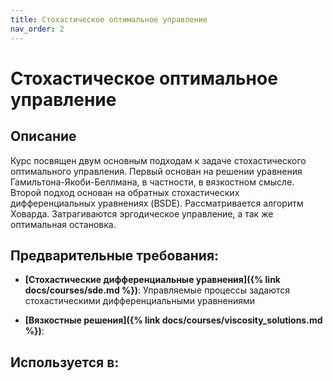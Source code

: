 ```yaml
---
title: Стохастическое оптимальное управление
nav_order: 2
---
```


# Стохастическое оптимальное управление


## Описание 
Курс посвящен двум основным подходам к задаче стохастического оптимального управления. 
Первый основан на решении уравнения Гамильтона-Якоби-Беллмана, в частности, в вязкостном смысле.
Второй подход основан на обратных стохастических дифференциальных уравнениях (BSDE).
Рассматривается алгоритм Ховарда. Затрагиваются эргодическое управление, а так же оптимальная остановка.


## Предварительные требования:

- **[Стохастические дифференциальные уравнения]({% link docs/courses/sde.md %})**: Управляемые процессы задаются стохастическими дифференциальными уравнениями


- **[Вязкостные решения]({% link docs/courses/viscosity_solutions.md %})**: 


## Используется в:

